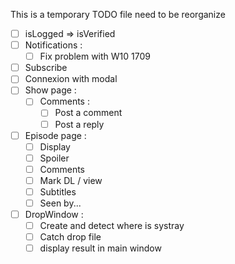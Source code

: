 This is a temporary TODO file need to be reorganize

- [ ] isLogged => isVerified
- [ ] Notifications :
  - [ ] Fix problem with W10 1709
- [ ] Subscribe
- [ ] Connexion with modal
- [ ] Show page :
  - [ ] Comments :
    - [ ] Post a comment
    - [ ] Post a reply
- [ ] Episode page :
  - [ ] Display
  - [ ] Spoiler
  - [ ] Comments
  - [ ] Mark DL / view
  - [ ] Subtitles
  - [ ] Seen by...
- [ ] DropWindow :
  - [ ] Create and detect where is systray
  - [ ] Catch drop file
  - [ ] display result in main window
